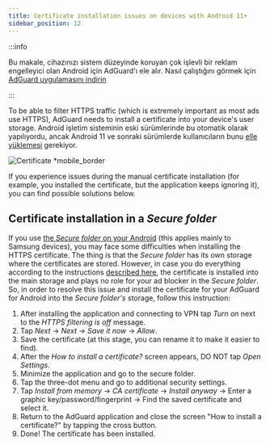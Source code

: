 ```yaml
---
title: Сertificate installation issues on devices with Android 11+
sidebar_position: 12
---
```


:::info

Bu makale, cihazınızı sistem düzeyinde koruyan çok işlevli bir reklam engelleyici olan Android için AdGuard'ı ele alır. Nasıl çalıştığını görmek için [AdGuard uygulamasını indirin](https://adguard.com/download.html?auto=true)

:::

To be able to filter HTTPS traffic (which is extremely important as most ads use HTTPS), AdGuard needs to install a certificate into your device's user storage. Android işletim sisteminin eski sürümlerinde bu otomatik olarak yapılıyordu, ancak Android 11 ve sonraki sürümlerde kullanıcıların bunu [elle yüklemesi](../../overview#https-filtering) gerekiyor.

![Certificate *mobile_border](https://cdn.adtidy.org/public/Adguard/Blog/Android/3-5/cert-en.gif)

If you experience issues during the manual certificate installation (for example, you installed the certificate, but the application keeps ignoring it), you can find possible solutions below.

## Certificate installation in a *Secure folder*

If you use [the *Secure folder* on your Android](https://www.samsung.com/uk/support/mobile-devices/what-is-the-secure-folder-and-how-do-i-use-it/) (this applies mainly to Samsung devices), you may face some difficulties when installing the HTTPS certificate. The thing is that the *Secure folder* has its own storage where the certificates are stored. However, in case you do everything according to the instructions [described here](../../overview#https-filtering), the certificate is installed into the main storage and plays no role for your ad blocker in the *Secure folder*. So, in order to resolve this issue and install the certificate for your AdGuard for Android into the *Secure folder's* storage, follow this instruction:


1. After installing the application and connecting to VPN tap *Turn on* next to the *HTTPS filtering is off* message.
2. Tap *Next* → *Next* → *Save it now* → *Allow*.
3. Save the certificate (at this stage, you can rename it to make it easier to find).
4. After the *How to install a certificate?* screen appears, DO NOT tap *Open Settings*.
5. Minimize the application and go to the secure folder.
6. Tap the three-dot menu and go to additional security settings.
7. Tap *Install from memory* → *CA certificate* → *Install anyway* → Enter a graphic key/password/fingerprint → Find the saved certificate and select it.
8. Return to the AdGuard application and close the screen "How to install a certificate?" by tapping the cross button.
9. Done! The certificate has been installed.
